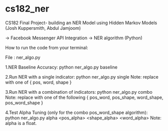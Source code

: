 # cs182_ner
CS182 Final Project- building an NER Model using Hidden Markov Models (Josh Kuppersmith, Abdul Jamjoom)

-> Facebook Messenger API Integration
-> NER algorithm (Python)

How to run the code from your terminal:

File : ner_algo.py

1.NER Baseline Accuracy:
    python ner_algo.py baseline

2.Run NER with a single indicator:
    python ner_algo.py single <indicator>
  Note: replace <indicator> with one of { pos, word, shape }

3.Run NER with a combination of indicators:
    python ner_algo.py combo <indicators>
  Note: replace <indicators> with one of the following { pos_word, pos_shape, word_shape, pos_word_shape }

4.Test Alpha Tuning (only for the combo pos_word_shape algorithm):
    python ner_algo.py alpha <pos_alpha> <shape_alpha> <word_alpha>
  Note: alpha is a float.
  


